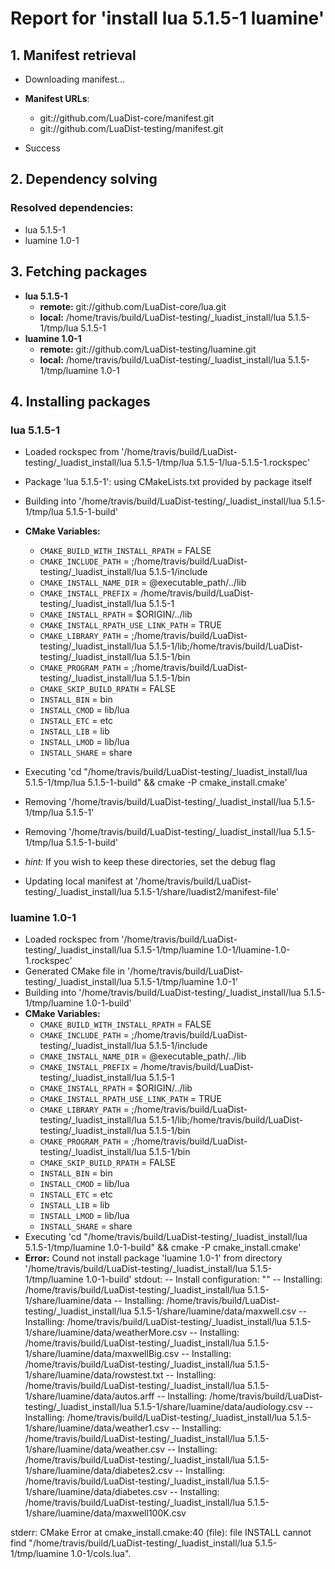 # Report for 'install lua 5.1.5-1 luamine'


## 1. Manifest retrieval

- Downloading manifest...

- **Manifest URLs**:
    - git://github.com/LuaDist-core/manifest.git
    - git://github.com/LuaDist-testing/manifest.git
- Success

## 2. Dependency solving


### Resolved dependencies:
- lua 5.1.5-1
- luamine 1.0-1

## 3. Fetching packages

- **lua 5.1.5-1**
    - **remote:** git://github.com/LuaDist-core/lua.git
    - **local:** /home/travis/build/LuaDist-testing/_luadist_install/lua 5.1.5-1/tmp/lua 5.1.5-1
- **luamine 1.0-1**
    - **remote:** git://github.com/LuaDist-testing/luamine.git
    - **local:** /home/travis/build/LuaDist-testing/_luadist_install/lua 5.1.5-1/tmp/luamine 1.0-1

## 4. Installing packages


### lua 5.1.5-1
- Loaded rockspec from '/home/travis/build/LuaDist-testing/_luadist_install/lua 5.1.5-1/tmp/lua 5.1.5-1/lua-5.1.5-1.rockspec'
- Package 'lua 5.1.5-1': using CMakeLists.txt provided by package itself
- Building into '/home/travis/build/LuaDist-testing/_luadist_install/lua 5.1.5-1/tmp/lua 5.1.5-1-build'
- **CMake Variables:**
    - `CMAKE_BUILD_WITH_INSTALL_RPATH` = FALSE
    - `CMAKE_INCLUDE_PATH` = ;/home/travis/build/LuaDist-testing/_luadist_install/lua 5.1.5-1/include
    - `CMAKE_INSTALL_NAME_DIR` = @executable_path/../lib
    - `CMAKE_INSTALL_PREFIX` = /home/travis/build/LuaDist-testing/_luadist_install/lua 5.1.5-1
    - `CMAKE_INSTALL_RPATH` = $ORIGIN/../lib
    - `CMAKE_INSTALL_RPATH_USE_LINK_PATH` = TRUE
    - `CMAKE_LIBRARY_PATH` = ;/home/travis/build/LuaDist-testing/_luadist_install/lua 5.1.5-1/lib;/home/travis/build/LuaDist-testing/_luadist_install/lua 5.1.5-1/bin
    - `CMAKE_PROGRAM_PATH` = ;/home/travis/build/LuaDist-testing/_luadist_install/lua 5.1.5-1/bin
    - `CMAKE_SKIP_BUILD_RPATH` = FALSE
    - `INSTALL_BIN` = bin
    - `INSTALL_CMOD` = lib/lua
    - `INSTALL_ETC` = etc
    - `INSTALL_LIB` = lib
    - `INSTALL_LMOD` = lib/lua
    - `INSTALL_SHARE` = share
- Executing 'cd "/home/travis/build/LuaDist-testing/_luadist_install/lua 5.1.5-1/tmp/lua 5.1.5-1-build" && cmake -P cmake_install.cmake'
- Removing '/home/travis/build/LuaDist-testing/_luadist_install/lua 5.1.5-1/tmp/lua 5.1.5-1'
- Removing '/home/travis/build/LuaDist-testing/_luadist_install/lua 5.1.5-1/tmp/lua 5.1.5-1-build'

- *hint:* If you wish to keep these directories, set the debug flag
- Updating local manifest at '/home/travis/build/LuaDist-testing/_luadist_install/lua 5.1.5-1/share/luadist2/manifest-file'

### luamine 1.0-1
- Loaded rockspec from '/home/travis/build/LuaDist-testing/_luadist_install/lua 5.1.5-1/tmp/luamine 1.0-1/luamine-1.0-1.rockspec'
- Generated CMake file in '/home/travis/build/LuaDist-testing/_luadist_install/lua 5.1.5-1/tmp/luamine 1.0-1'
- Building into '/home/travis/build/LuaDist-testing/_luadist_install/lua 5.1.5-1/tmp/luamine 1.0-1-build'
- **CMake Variables:**
    - `CMAKE_BUILD_WITH_INSTALL_RPATH` = FALSE
    - `CMAKE_INCLUDE_PATH` = ;/home/travis/build/LuaDist-testing/_luadist_install/lua 5.1.5-1/include
    - `CMAKE_INSTALL_NAME_DIR` = @executable_path/../lib
    - `CMAKE_INSTALL_PREFIX` = /home/travis/build/LuaDist-testing/_luadist_install/lua 5.1.5-1
    - `CMAKE_INSTALL_RPATH` = $ORIGIN/../lib
    - `CMAKE_INSTALL_RPATH_USE_LINK_PATH` = TRUE
    - `CMAKE_LIBRARY_PATH` = ;/home/travis/build/LuaDist-testing/_luadist_install/lua 5.1.5-1/lib;/home/travis/build/LuaDist-testing/_luadist_install/lua 5.1.5-1/bin
    - `CMAKE_PROGRAM_PATH` = ;/home/travis/build/LuaDist-testing/_luadist_install/lua 5.1.5-1/bin
    - `CMAKE_SKIP_BUILD_RPATH` = FALSE
    - `INSTALL_BIN` = bin
    - `INSTALL_CMOD` = lib/lua
    - `INSTALL_ETC` = etc
    - `INSTALL_LIB` = lib
    - `INSTALL_LMOD` = lib/lua
    - `INSTALL_SHARE` = share
- Executing 'cd "/home/travis/build/LuaDist-testing/_luadist_install/lua 5.1.5-1/tmp/luamine 1.0-1-build" && cmake -P cmake_install.cmake'
- **Error:** Cound not install package 'luamine 1.0-1' from directory '/home/travis/build/LuaDist-testing/_luadist_install/lua 5.1.5-1/tmp/luamine 1.0-1-build'
stdout:
-- Install configuration: ""
-- Installing: /home/travis/build/LuaDist-testing/_luadist_install/lua 5.1.5-1/share/luamine/data
-- Installing: /home/travis/build/LuaDist-testing/_luadist_install/lua 5.1.5-1/share/luamine/data/maxwell.csv
-- Installing: /home/travis/build/LuaDist-testing/_luadist_install/lua 5.1.5-1/share/luamine/data/weatherMore.csv
-- Installing: /home/travis/build/LuaDist-testing/_luadist_install/lua 5.1.5-1/share/luamine/data/maxwellBig.csv
-- Installing: /home/travis/build/LuaDist-testing/_luadist_install/lua 5.1.5-1/share/luamine/data/rowstest.txt
-- Installing: /home/travis/build/LuaDist-testing/_luadist_install/lua 5.1.5-1/share/luamine/data/autos.arff
-- Installing: /home/travis/build/LuaDist-testing/_luadist_install/lua 5.1.5-1/share/luamine/data/audiology.csv
-- Installing: /home/travis/build/LuaDist-testing/_luadist_install/lua 5.1.5-1/share/luamine/data/weather1.csv
-- Installing: /home/travis/build/LuaDist-testing/_luadist_install/lua 5.1.5-1/share/luamine/data/weather.csv
-- Installing: /home/travis/build/LuaDist-testing/_luadist_install/lua 5.1.5-1/share/luamine/data/diabetes2.csv
-- Installing: /home/travis/build/LuaDist-testing/_luadist_install/lua 5.1.5-1/share/luamine/data/diabetes.csv
-- Installing: /home/travis/build/LuaDist-testing/_luadist_install/lua 5.1.5-1/share/luamine/data/maxwell100K.csv

stderr:
CMake Error at cmake_install.cmake:40 (file):
  file INSTALL cannot find
  "/home/travis/build/LuaDist-testing/_luadist_install/lua
  5.1.5-1/tmp/luamine 1.0-1/cols.lua".




